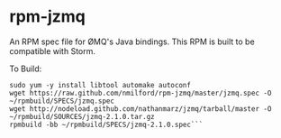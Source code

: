 rpm-jzmq
========

An RPM spec file for ØMQ's Java bindings. This RPM is built to be compatible with Storm.

To Build:

```sudo yum -y install rpmdevtools && rpmdev-setuptree
sudo yum -y install libtool automake autoconf
wget https://raw.github.com/nmilford/rpm-jzmq/master/jzmq.spec -O ~/rpmbuild/SPECS/jzmq.spec
wget http://nodeload.github.com/nathanmarz/jzmq/tarball/master -O ~/rpmbuild/SOURCES/jzmq-2.1.0.tar.gz
rpmbuild -bb ~/rpmbuild/SPECS/jzmq-2.1.0.spec```
